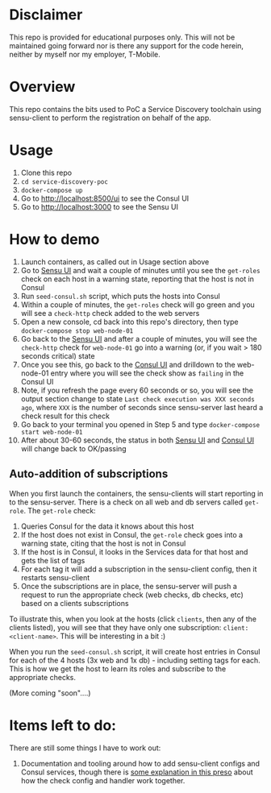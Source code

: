 # Disclaimer

This repo is provided for educational purposes only. This will not be maintained going forward nor is there any support for the code herein, neither by myself nor my employer, T-Mobile.


# Overview

This repo contains the bits used to PoC a Service Discovery toolchain using sensu-client to perform the registration on behalf of the app. 

# Usage

1. Clone this repo
2. `cd service-discovery-poc`
3. `docker-compose up`
4. Go to [http://localhost:8500/ui]() to see the Consul UI
5. Go to [http://localhost:3000]() to see the Sensu UI

# How to demo

1. Launch containers, as called out in Usage section above
2. Go to [Sensu UI](http://localhost:3000) and wait a couple of minutes until you see the `get-roles` check on each host in a warning state, reporting that the host is not in Consul
3. Run `seed-consul.sh` script, which puts the hosts into Consul
4. Within a couple of minutes, the `get-roles` check will go green and you will see a `check-http` check added to the web servers
5. Open a new console, cd back into this repo's directory, then type `docker-compose stop web-node-01`
6. Go back to the [Sensu UI](http://localhost:3000) and after a couple of minutes, you will see the `check-http` check for `web-node-01` go into a warning (or, if you wait > 180 seconds critical) state
7. Once you see this, go back to the [Consul UI](http://localhost:8500/ui) and drilldown to the web-node-01 entry where you will see the check show as `failing` in the Consul UI
8. Note, if you refresh the page every 60 seconds or so, you will see the output section change to state `Last check execution was XXX seconds ago`, where `XXX` is the number of seconds since sensu-server last heard a check result for this check
9. Go back to your terminal you opened in Step 5 and type `docker-compose start web-node-01`
10. After about 30-60 seconds, the status in both [Sensu UI](http://localhost:3000) and [Consul UI](http://localhost:8500/ui) will change back to OK/passing


## Auto-addition of subscriptions

When you first launch the containers, the sensu-clients will start reporting in to the sensu-server. There is a check on all web and db servers called `get-role`. The `get-role` check:

1. Queries Consul for the data it knows about this host
2. If the host does not exist in Consul, the `get-role` check goes into a warning state, citing that the host is not in Consul
3. If the host is in Consul, it looks in the Services data for that host and gets the list of tags
4. For each tag it will add a subscription in the sensu-client config, then it restarts sensu-client
5. Once the subscriptions are in place, the sensu-server will push a request to run the appropriate check (web checks, db checks, etc) based on a clients subscriptions

To illustrate this, when you look at the hosts (click `clients`, then any of the clients listed), you will see that they have only one subscription: `client:<client-name>`. This will be interesting in a bit :)

When you run the `seed-consul.sh` script, it will create host entries in Consul for each of the 4 hosts (3x web and 1x db) - including setting tags for each. This is how we get the host to learn its roles and subscribe to the appropriate checks. 

(More coming "soon"....)


# Items left to do:

There are still some things I have to work out:

1. Documentation and tooling around how to add sensu-client configs and Consul services, though there is [some explanation in this preso](https://docs.google.com/presentation/d/1MrVxMbfqwDwSdQv0vh2NmzPt3gD05Mp-OyXkmjoGPAA/edit?usp=sharing) about how the check config and handler work together.


